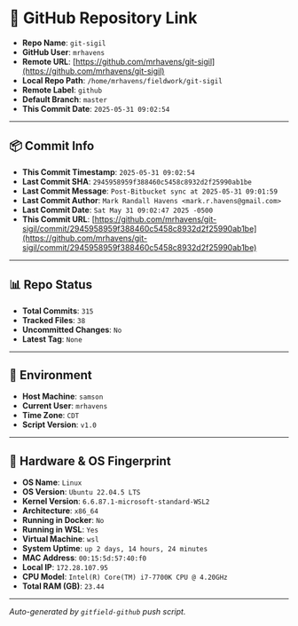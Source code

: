 # 🔗 GitHub Repository Link

- **Repo Name**: `git-sigil`
- **GitHub User**: `mrhavens`
- **Remote URL**: [https://github.com/mrhavens/git-sigil](https://github.com/mrhavens/git-sigil)
- **Local Repo Path**: `/home/mrhavens/fieldwork/git-sigil`
- **Remote Label**: `github`
- **Default Branch**: `master`
- **This Commit Date**: `2025-05-31 09:02:54`

---

## 📦 Commit Info

- **This Commit Timestamp**: `2025-05-31 09:02:54`
- **Last Commit SHA**: `2945958959f388460c5458c8932d2f25990ab1be`
- **Last Commit Message**: `Post-Bitbucket sync at 2025-05-31 09:01:59`
- **Last Commit Author**: `Mark Randall Havens <mark.r.havens@gmail.com>`
- **Last Commit Date**: `Sat May 31 09:02:47 2025 -0500`
- **This Commit URL**: [https://github.com/mrhavens/git-sigil/commit/2945958959f388460c5458c8932d2f25990ab1be](https://github.com/mrhavens/git-sigil/commit/2945958959f388460c5458c8932d2f25990ab1be)

---

## 📊 Repo Status

- **Total Commits**: `315`
- **Tracked Files**: `38`
- **Uncommitted Changes**: `No`
- **Latest Tag**: `None`

---

## 🧭 Environment

- **Host Machine**: `samson`
- **Current User**: `mrhavens`
- **Time Zone**: `CDT`
- **Script Version**: `v1.0`

---

## 🧬 Hardware & OS Fingerprint

- **OS Name**: `Linux`
- **OS Version**: `Ubuntu 22.04.5 LTS`
- **Kernel Version**: `6.6.87.1-microsoft-standard-WSL2`
- **Architecture**: `x86_64`
- **Running in Docker**: `No`
- **Running in WSL**: `Yes`
- **Virtual Machine**: `wsl`
- **System Uptime**: `up 2 days, 14 hours, 24 minutes`
- **MAC Address**: `00:15:5d:57:40:f0`
- **Local IP**: `172.28.107.95`
- **CPU Model**: `Intel(R) Core(TM) i7-7700K CPU @ 4.20GHz`
- **Total RAM (GB)**: `23.44`

---

_Auto-generated by `gitfield-github` push script._
